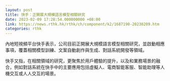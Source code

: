 ```yaml
---
layout: post
title: 快手：正開展大規模語言模型相關研究
date: 2023-02-09 17:28:54.000000000 +08:00
link: https://news.rthk.hk/rthk/ch/component/k2/1687190-20230209.htm
categories: rthk
---
```


內地短視頻平台快手表示，公司目前正開展大規模語言模型相關研究，並啟動相應事項，覆蓋相關模型訓練、文案自動創作與生成、對話系統開發等領域。

快手又指，在相關領域的研究，更聚焦於用戶體驗的提升，以及和業務場景的融合，例如對話系統在快手中的主要應用包括虛擬人、電商智能客服、智能助理等人機交互或人人交互的場景。

